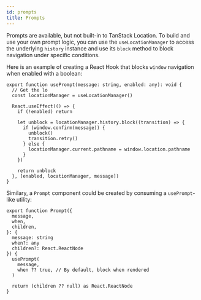 ```yaml
---
id: prompts
title: Prompts
---
```


Prompts are available, but not built-in to TanStack Location. To build and use your own prompt logic, you can use the `useLocationManager` to access the underlying `history` instance and use its `block` method to block navigation under specific conditions.

Here is an example of creating a React Hook that blocks `window` navigation when enabled with a boolean:

```tsx
export function usePrompt(message: string, enabled: any): void {
  // Get the lo
  const locationManager = useLocationManager()

  React.useEffect(() => {
    if (!enabled) return

    let unblock = locationManager.history.block((transition) => {
      if (window.confirm(message)) {
        unblock()
        transition.retry()
      } else {
        locationManager.current.pathname = window.location.pathname
      }
    })

    return unblock
  }, [enabled, locationManager, message])
}
```

Similary, a `Prompt` component could be created by consuming a `usePrompt`-like utility:

```tsx
export function Prompt({
  message,
  when,
  children,
}: {
  message: string
  when?: any
  children?: React.ReactNode
}) {
  usePrompt(
    message,
    when ?? true, // By default, block when rendered
  )

  return (children ?? null) as React.ReactNode
}
```
